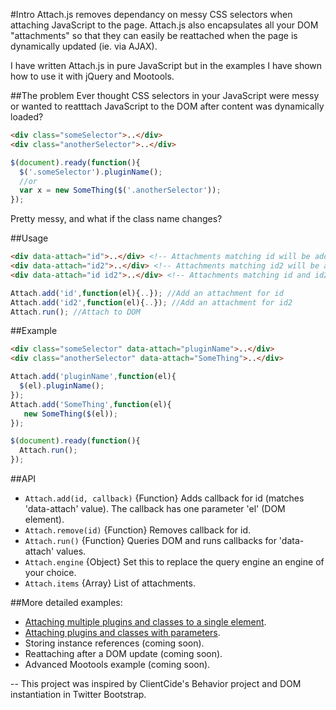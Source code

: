 #Intro
Attach.js removes dependancy on messy CSS selectors when attaching JavaScript to the page. Attach.js also encapsulates all your DOM "attachments" so that they can easily be reattached when the page is dynamically updated (ie. via AJAX). 

I have written Attach.js in pure JavaScript but in the examples I have shown how to use it with jQuery and Mootools.

##The problem
Ever thought CSS selectors in your JavaScript were messy or wanted to reatttach JavaScript to the DOM after content was dynamically loaded?
```html
<div class="someSelector">..</div>
<div class="anotherSelector">..</div>
```
```javascript
$(document).ready(function(){
  $('.someSelector').pluginName();
  //or
  var x = new SomeThing($('.anotherSelector'));
});
```
Pretty messy, and what if the class name changes? 

##Usage
```html
<div data-attach="id">..</div> <!-- Attachments matching id will be added to this element -->
<div data-attach="id2">..</div> <!-- Attachments matching id2 will be added to this element -->
<div data-attach="id id2">..</div> <!-- Attachments matching id and id2 will be added to this element -->
```
```javascript
Attach.add('id',function(el){..}); //Add an attachment for id
Attach.add('id2',function(el){..}); //Add an attachment for id2
Attach.run(); //Attach to DOM
```

##Example
```html
<div class="someSelector" data-attach="pluginName">..</div>
<div class="anotherSelector" data-attach="SomeThing">..</div>
```
```javascript
Attach.add('pluginName',function(el){
  $(el).pluginName();
});
Attach.add('SomeThing',function(el){
   new SomeThing($(el));
});

$(document).ready(function(){
  Attach.run();
});
```

##API
- `Attach.add(id, callback)` {Function} Adds callback for id (matches 'data-attach' value). The callback has one parameter 'el' (DOM element).
- `Attach.remove(id)` {Function} Removes callback for id.
- `Attach.run()` {Function} Queries DOM and runs callbacks for 'data-attach' values.
- `Attach.engine` {Object} Set this to replace the query engine an engine of your choice.
- `Attach.items` {Array} List of attachments.

##More detailed examples:
* [Attaching multiple plugins and classes to a single element](https://github.com/nicbell/attach.js/wiki/Attaching-multiple-plugins-and-classes-to-a-single-element).
* [Attaching plugins and classes with parameters](https://github.com/nicbell/attach.js/wiki/Attaching-plugins-and-classes-with-parameters).
* Storing instance references (coming soon).
* Reattaching after a DOM update (coming soon).
* Advanced Mootools example (coming soon).

--
This project was inspired by ClientCide's Behavior project and DOM instantiation in Twitter Bootstrap.
